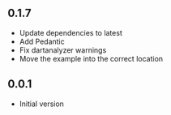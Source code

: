 ## 0.1.7 
- Update dependencies to latest
- Add Pedantic
- Fix dartanalyzer warnings
- Move the example into the correct location

## 0.0.1

- Initial version
